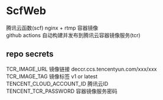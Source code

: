 # ScfWeb
腾讯云函数(scf) nginx + rtmp 容器镜像  
github actions 自动构建并发布到腾讯云容器镜像服务(tcr)  
  
## repo secrets
TCR_IMAGE_URL 镜像链接 deccr.ccs.tencentyun.com/xxx/xxx  
TCR_IMAGE_TAG 镜像标签 v1 or latest   
TENCENT_CLOUD_ACCOUNT_ID 腾讯云ID  
TENCENT_TCR_PASSWORD 容器镜像服务密码  
